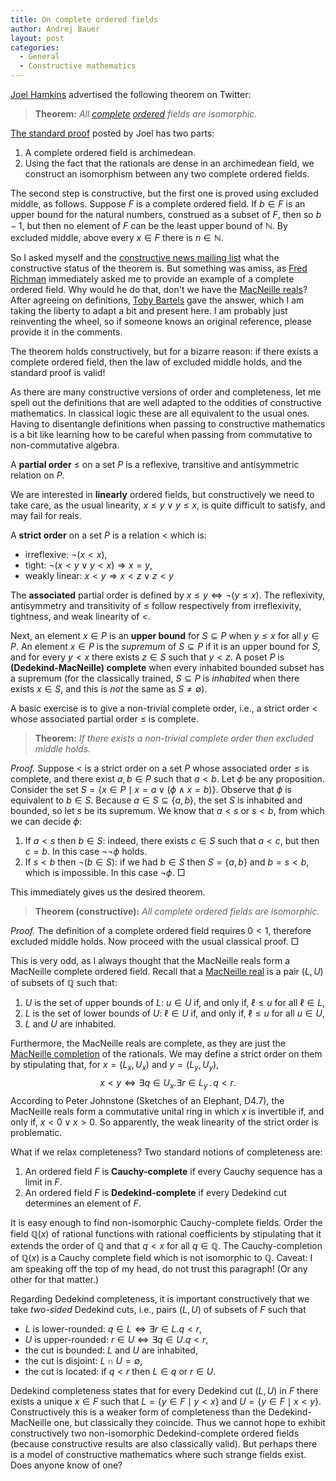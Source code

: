 ```yaml
---
title: On complete ordered fields
author: Andrej Bauer
layout: post
categories:
  - General
  - Constructive mathematics
---
```


[Joel Hamkins](http://jdh.hamkins.org) advertised the following theorem on Twitter:

> **Theorem:** *All [complete](https://en.wikipedia.org/wiki/Least-upper-bound_property) [ordered](https://en.wikipedia.org/wiki/Ordered_field) fields are isomorphic.*

[The standard proof](https://twitter.com/JDHamkins/status/1169935061480804352?s=20) posted by Joel has two parts:

1. A complete ordered field is archimedean.
2. Using the fact that the rationals are dense in an archimedean field, we construct an isomorphism between any two complete ordered fields.

The second step is constructive, but the first one is proved using excluded middle, as follows. Suppose $F$ is a complete ordered field. If $b \in F$ is an upper bound for the natural numbers, construed as a subset of $F$, then so $b - 1$, but then no element of $F$ can be the least upper bound of $\mathbb{N}$. By excluded middle, above every $x \in F$ there is $n \in \mathbb{N}$.

So I asked myself and the [constructive news mailing list](https://groups.google.com/forum/#!topic/constructivenews/4jncQ9axrxI) what the constructive status of the theorem is. But something was amiss, as [Fred Richman](http://math.fau.edu/richman/) immediately asked me to provide an example of a complete ordered field. Why would he do that, don't we have the [MacNeille reals](https://ncatlab.org/nlab/show/MacNeille+real+number)? After agreeing on definitions, [Toby Bartels](http://tobybartels.name) gave the answer, which I am taking the liberty to adapt a bit and present here. I am probably just reinventing the wheel, so if someone knows an original reference, please provide it in the comments.

The theorem holds constructively, but for a bizarre reason: if there exists a complete ordered field, then the law of excluded middle holds, and the standard proof is valid!

<!--more-->

As there are many constructive versions of order and completeness, let me spell out the definitions that are well adapted to the oddities of constructive mathematics. In classical logic these are all equivalent to the usual ones. Having to disentangle definitions when passing to constructive mathematics is a bit like learning how to be careful when passing from commutative to non-commutative algebra.

A **partial order** $\leq$ on a set $P$ is a reflexive, transitive and antisymmetric relation on $P$.

We are interested in **linearly** ordered fields, but constructively we need to take care, as the usual linearity, $x \leq y \lor y \leq x$, is quite difficult to satisfy, and may fail for reals.

A **strict order** on a set $P$ is a relation $<$ which is:

* irreflexive: $\lnot (x < x)$,
* tight: $\lnot (x < y \lor y < x) \Rightarrow x = y$,
* weakly linear: $x < y \Rightarrow x < z \lor z < y$

The **associated** partial order is defined by $x \leq y \Leftrightarrow \lnot (y \leq x)$. The reflexivity, antisymmetry and transitivity of $\leq$ follow respectively from irreflexivity, tightness, and weak linearity of $<$.

Next, an element $x \in P$ is an **upper bound** for $S \subseteq P$ when $y \leq x$ for all $y \in P$. An element $x \in P$ is the *supremum* of $S \subseteq P$ if it is an upper bound for $S$, and for every $y < x$ there exists $z \in S$ such that $y < z$. A poset $P$ is **(Dedekind-MacNeille) complete** when every inhabited bounded subset has a supremum (for the classically trained, $S \subseteq P$ is *inhabited* when there exists $x \in S$, and this is *not* the same as $S \neq \emptyset$).

A basic exercise is to give a non-trivial complete order, i.e., a strict order $<$ whose associated partial order $\leq$ is complete.

> **Theorem:** *If there exists a non-trivial complete order then excluded middle holds.*

*Proof.* Suppose $<$ is a strict order on a set $P$ whose associated order $\leq$ is complete, and there exist $a, b \in P$ such that $a < b$. Let $\phi$ be any proposition. Consider the set $S = \lbrace x \in P \mid x = a \lor (\phi \land x = b)\rbrace$. Observe that $\phi$ is equivalent to $b \in S$. Because $a \in S \subseteq \lbrace a, b\rbrace$, the set $S$ is inhabited and bounded, so let $s$ be its supremum. We know that $a < s$ or $s < b$, from which we can decide $\phi$:

1. If $a < s$ then $b \in S$: indeed, there exists $c \in S$ such that $a < c$, but then $c = b$. In this case $\lnot\lnot\phi$ holds.
2. If $s < b$ then $\lnot(b \in S)$: if we had $b \in S$ then $S = \lbrace a, b \rbrace$ and $b = s < b$, which is impossible. In this case $\lnot\phi$. $\Box$

This immediately gives us the desired theorem.

> **Theorem (constructive):** *All complete ordered fields are isomorphic.*

*Proof.* The definition of a complete ordered field requires $0 < 1$, therefore excluded middle holds. Now proceed with the usual classical proof. $\Box$

This is very odd, as I always thought that the MacNeille reals form a MacNeille complete ordered field. Recall that a [MacNeille real](https://ncatlab.org/nlab/show/MacNeille+real+number) is a pair $(L, U)$ of subsets of $\mathbb{Q}$ such that:

1. $U$ is the set of upper bounds of $L$: $u \in U$ if, and only if, $\ell \leq u$ for all $\ell \in L$,
2. $L$ is the set of lower bounds of $U$: $\ell \in U$ if, and only if, $\ell \leq u$ for all $u \in U$,
3. $L$ and $U$ are inhabited.

Furthermore, the MacNeille reals are complete, as they are just the [MacNeille completion](https://ncatlab.org/nlab/show/MacNeille+completion) of the rationals. We may define a strict order on them by
stipulating that, for $x = (L_x, U_x)$ and $y = (L_y, U_y)$,
$$x < y \iff \exists q \in U_x . \exists r \in L_y \,.\, q < r.$$
According to Peter Johnstone (Sketches of an Elephant, D4.7), the MacNeille reals form a commutative unital ring in which $x$ is invertible if, and only if, $x < 0 \lor x > 0$. So apparently, the weak linearity of the strict order is problematic.

What if we relax completeness? Two standard notions of completeness are:

1. An ordered field $F$ is **Cauchy-complete** if every Cauchy sequence has a limit in $F$.
2. An ordered field $F$ is **Dedekind-complete** if every Dedekind cut determines an element of $F$.

It is easy enough to find non-isomorphic Cauchy-complete fields. Order the field $\mathbb{Q}(x)$ of rational functions with rational coefficients by stipulating that it extends the order of $\mathbb{Q}$ and that $q < x$ for all $q \in \mathbb{Q}$. The Cauchy-completion of $\mathbb{Q}(x)$ is a Cauchy complete field which is not isomorphic to $\mathbb{Q}$. Caveat: I am speaking off the top of my head, do not trust this paragraph! (Or any other for that matter.)

Regarding Dedekind completeness, it is important constructively that we take
*two-sided* Dedekind cuts, i.e., pairs $(L, U)$ of subsets of $F$ such that

* $L$ is lower-rounded: $q \in L \iff \exists r \in L . q < r$,
* $U$ is upper-rounded: $r \in U \iff \exists q \in U . q < r$,
* the cut is bounded: $L$ and $U$ are inhabited,
* the cut is disjoint: $L \cap U = \emptyset$,
* the cut is located: if $q < r$ then $L \in q$ or $r \in U$.

Dedekind completeness states that for every Dedekind cut $(L, U)$ in $F$ there exists a unique $x \in F$ such that $L = \lbrace y \in F \mid y < x\rbrace$ and $U = \lbrace y \in F \mid x < y\rbrace$. Constructively this is a weaker form of completeness than the Dedekind-MacNeille one, but classically they coincide. Thus we cannot hope to exhibit constructively two non-isomorphic Dedekind-complete ordered fields (because constructive results are also classically valid). But perhaps there is a model of constructive mathematics where such strange fields exist. Does anyone know of one?

